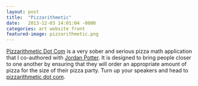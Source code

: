 ```yaml
---
layout: post
title:  "Pizzarithmetic"
date:   2013-12-03 14:01:04 -0800
categories: art website front
featured-image: pizzarithmetic.png
---
```

[Pizzarithmetic Dot Com][pizzarithmetic] is a very sober and serious pizza math application that I co-authored with [Jordan Potter][jopo]. It is designed to bring people closer to one another by ensuring that they will order an appropriate amount of pizza for the size of their pizza party. Turn up your speakers and head to [pizzarithmetic dot com][pizzarithmetic].

[pizzarithmetic]: http://www.pizzarithmetic.com/
[jopo]: https://twitter.com/jordan_potter